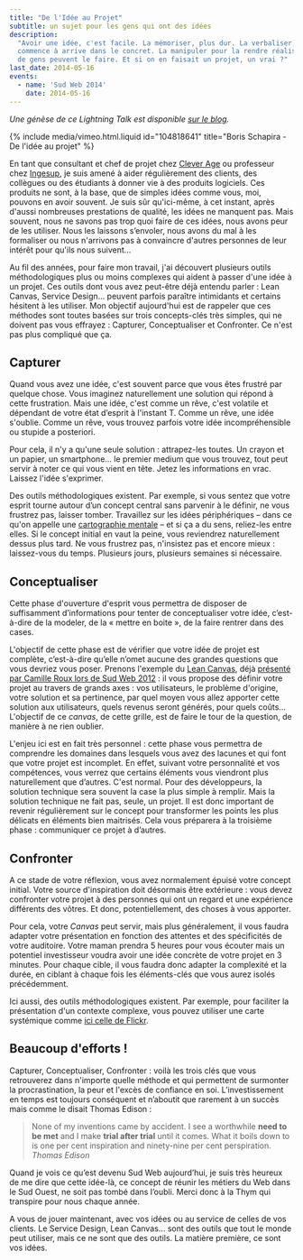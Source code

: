```yaml
---
title: "De l'Idée au Projet"
subtitle: un sujet pour les gens qui ont des idées
description:
  "Avoir une idée, c'est facile. La mémoriser, plus dur. La verbaliser, on
  commence à arrive dans le concret. La manipuler pour la rendre réaliste, peu
  de gens peuvent le faire. Et si on en faisait un projet, un vrai ?"
last_date: 2014-05-16
events:
  - name: 'Sud Web 2014'
    date: 2014-05-16
---
```


_Une génèse de ce Lightning Talk est disponible
[sur le blog](/2014/05/sudweb-2014-lidee-au-projet-genese-dune-lightning-talk/ "Préparation d'une miniconférence")._

{% include media/vimeo.html.liquid id="104818641" title="Boris Schapira - De l&#039;id&eacute;e au projet" %}

En tant que consultant et chef de projet chez
[Clever Age](https://www.clever-age.com/fr/ 'Clever Garden, Clever Age, Clever Presence - 100 % digital')
ou professeur chez [Ingesup](https://www.ingesup.com/ 'Ecole supérieure d'), je
suis amené à aider régulièrement des clients, des collègues ou des étudiants à
donner vie à des produits logiciels. Ces produits ne sont, à la base, que de
simples idées comme vous, moi, pouvons en avoir souvent. Je suis sûr
qu'ici-même, à cet instant, après d'aussi nombreuses prestations de qualité, les
idées ne manquent pas. Mais souvent, nous ne savons pas trop quoi faire de ces
idées, nous avons peur de les utiliser. Nous les laissons s’envoler, nous avons
du mal à les formaliser ou nous n'arrivons pas à convaincre d'autres personnes
de leur intérêt pour qu'ils nous suivent…

<!-- more -->

Au fil des années, pour faire mon travail, j'ai découvert plusieurs outils
méthodologiques plus ou moins complexes qui aident à passer d'une idée à un
projet. Ces outils dont vous avez peut-être déjà entendu parler&nbsp;: Lean
Canvas, Service Design… peuvent parfois paraître intimidants et certains
hésitent à les utiliser. Mon objectif aujourd'hui est de rappeler que ces
méthodes sont toutes basées sur trois concepts-clés très simples, qui ne doivent
pas vous effrayez&nbsp;: Capturer, Conceptualiser et Confronter. Ce n'est pas
plus compliqué que ça.

## Capturer

Quand vous avez une idée, c'est souvent parce que vous êtes frustré par quelque
chose. Vous imaginez naturellement une solution qui répond à cette frustration.
Mais une idée, c'est comme un rêve, c'est volatile et dépendant de votre état
d’esprit à l'instant T. Comme un rêve, une idée s'oublie. Comme un rêve, vous
trouvez parfois votre idée incompréhensible ou stupide a posteriori.

Pour cela, il n'y a qu'une seule solution&nbsp;: attrapez-les toutes. Un crayon
et un papier, un smartphone… le premier medium que vous trouvez, tout peut
servir à noter ce qui vous vient en tête. Jetez les informations en vrac.
Laissez l'idée s'exprimer.

Des outils méthodologiques existent. Par exemple, si vous sentez que votre
esprit tourne autour d’un concept central sans parvenir à le définir, ne vous
frustrez pas, laisser tomber. Travaillez sur les idées périphériques – dans ce
qu'on appelle une
[cartographie mentale](https://fr.wikipedia.org/wiki/Carte_heuristique '"Carte Heuristique, Carte Mentale", Wikipedia')
– et si ça a du sens, reliez-les entre elles. Si le concept initial en vaut la
peine, vous reviendrez naturellement dessus plus tard. Ne vous frustrez pas,
n'insistez pas et encore mieux&nbsp;: laissez-vous du temps. Plusieurs jours,
plusieurs semaines si nécessaire.

## Conceptualiser

Cette phase d'ouverture d'esprit vous permettra de disposer de suffisamment
d’informations pour tenter de conceptualiser votre idée, c’est-à-dire de la
modeler, de la «&nbsp;mettre en boite&nbsp;», de la faire rentrer dans des
cases.

L'objectif de cette phase est de vérifier que votre idée de projet est complète,
c’est-à-dire qu’elle n’omet aucune des grandes questions que vous devriez vous
poser. Prenons l'exemple du
[Lean Canvas](http://leanstack.com/ 'Business Model Canvas Optimized for Lean Startup ", Lean Canvas'),
déjà
[présenté par Camille Roux lors de Sud Web 2012](https://vimeo.com/53160076 '"Testez votre idée en quelques heures", Camille Roux ", Sud Web 2012')&nbsp;:
il vous propose des définir votre projet au travers de grands axes&nbsp;: vos
utilisateurs, le problème d'origine, votre solution et sa pertinence, par quel
moyen vous allez apporter cette solution aux utilisateurs, quels revenus seront
générés, pour quels coûts… L'objectif de ce _canvas_, de cette grille, est de
faire le tour de la question, de manière à ne rien oublier.

L'enjeu ici est en fait très personnel&nbsp;: cette phase vous permettra de
comprendre les domaines dans lesquels vous avez des lacunes et qui font que
votre projet est incomplet. En effet, suivant votre personnalité et vos
compétences, vous verrez que certains éléments vous viendront plus naturellement
que d’autres. C'est normal. Pour des développeurs, la solution technique sera
souvent la case la plus simple à remplir. Mais la solution technique ne fait
pas, seule, un projet. Il est donc important de revenir régulièrement sur le
concept pour transformer les points les plus délicats en éléments bien
maitrisés. Cela vous préparera à la troisième phase&nbsp;: communiquer ce projet
à d’autres.

## Confronter

A ce stade de votre réflexion, vous avez normalement épuisé votre concept
initial. Votre source d'inspiration doit désormais être extérieure&nbsp;: vous
devez confronter votre projet à des personnes qui ont un regard et une
expérience différents des vôtres. Et donc, potentiellement, des choses à vous
apporter.

Pour cela, votre _Canvas_ peut servir, mais plus généralement, il vous faudra
adapter votre présentation en fonction des attentes et des spécificités de votre
auditoire. Votre maman prendra 5 heures pour vous écouter mais un potentiel
investisseur voudra avoir une idée concrète de votre projet en 3 minutes. Pour
chaque cible, il vous faudra donc adapter la complexité et la durée, en ciblant
à chaque fois les éléments-clés que vous aurez isolés précédemment.

Ici aussi, des outils méthodologiques existent. Par exemple, pour faciliter la
présentation d'un contexte complexe, vous pouvez utiliser une carte systémique
comme
[ici celle de Flickr](http://www.servicedesigntools.org/tools/28 'Carte Systémique de Flickr sur ServiceDesignTools.org').

## Beaucoup d'efforts&nbsp;!

Capturer, Conceptualiser, Confronter&nbsp;: voilà les trois clés que vous
retrouverez dans n'importe quelle méthode et qui permettent de surmonter la
procrastination, la peur et l'excès de confiance en soi. L’investissement en
temps est toujours conséquent et n’aboutit que rarement à un succès mais comme
le disait Thomas Edison&nbsp;:

> None of my inventions came by accident. I see a worthwhile **need to be met**
> and I make **trial after trial** until it comes. What it boils down to is one
> per cent inspiration and ninety-nine per cent perspiration.  
> <cite>Thomas Edison</cite>

Quand je vois ce qu’est devenu Sud Web aujourd’hui, je suis très heureux de me
dire que cette idée-là, ce concept de réunir les métiers du Web dans le Sud
Ouest, ne soit pas tombé dans l’oubli. Merci donc à la Thym qui transpire pour
nous chaque année.

A vous de jouer maintenant, avec vos idées ou au service de celles de vos
clients. Le Service Design, Lean Canvas… sont des outils que tout le monde peut
utiliser, mais ce ne sont que des outils. La matière première, ce sont vos
idées.
